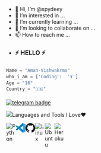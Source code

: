 - 👋 Hi, I’m @spydeey
- 👀 I’m interested in ...
- 🌱 I’m currently learning ...
- 💞️ I’m looking to collaborate on ...
- 📫 How to reach me ...
- ### ⚡ HELLO ⚡

### 
```python
Name = "Aman-Vishwakrma"
who_i_am = ['Coding':  '❣️']
Age = "16"
Country = "🇮🇳"
```
#### 
[![telegram badge](https://img.shields.io/badge/CrowCoder-30302f?style=for-the-badge&logo=telegram)](https://t.me/genaral7)
<p align="left"> <img src="https:












### Languages and Tools I Love❤️
[<img align="left" alt="Python" width="26px" src="https://upload.wikimedia.org/wikipedia/commons/thumb/c/c3/Python-logo-notext.svg/600px-Python-logo-notext.svg.png" />](https://python.org/)
[<img align="left" alt="Visual Studio Code" width="26px" src="https://raw.githubusercontent.com/github/explore/80688e429a7d4ef2fca1e82350fe8e3517d3494d/topics/visual-studio-code/visual-studio-code.png" />](https://code.visualstudio.com/)
[<img align="left" alt="GitHub" width="26px" src="https://raw.githubusercontent.com/github/explore/78df643247d429f6cc873026c0622819ad797942/topics/github/github.png" />](https://git-scm.com/)
[<img align="left" alt="Linux" width="26px" src="https://www.freepnglogos.com/uploads/linux-png/difference-between-linux-and-window-operating-system-3.png" />](https://www.linux.org/)
[<img align="left" alt="Ubuntu" width="26px" src="https://assets.ubuntu.com/v1/29985a98-ubuntu-logo32.png" />](https://www.ubuntu.com)
[<img align="left" alt="Heroku" width="26px" src="https://www.nicepng.com/png/full/223-2233246_heroku-logo-salesforce-heroku.png" />](https://heroku.com/)

<br />
<br />

<!---
spydeey/spydeey is a ✨ special ✨ repository because its `README.md` (this file) appears on your GitHub profile.
You can click the Preview link to take a look at your changes.
--->
